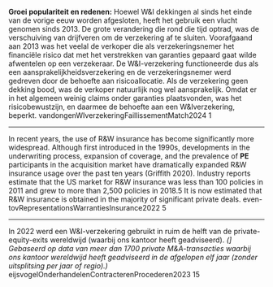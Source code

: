 **Groei populariteit en redenen:** Hoewel W&I dekkingen al sinds het einde van de vorige eeuw worden afgesloten, heeft het gebruik een vlucht genomen sinds 2013. De grote verandering die rond die tijd optrad, was de verschuiving van drijfveren om de verzekering af te sluiten. Voorafgaand aan 2013 was het veelal de verkoper die als verzekeringsnemer het financiële risico dat met het verstrekken van garanties gepaard gaat wilde afwentelen op een verzekeraar. De W&I-verzekering functioneerde dus als een aansprakelijkheidsverzekering en de verzekeringsnemer werd gedreven door de behoefte aan risicoallocatie. Als de verzekering geen dekking bood, was de verkoper natuurlijk nog wel aansprakelijk. Omdat er in het algemeen weinig claims onder garanties plaatsvonden, was het risicobewustzijn, en daarmee de behoefte aan een W&Iverzekering, beperkt. vandongenWIverzekeringFaillissementMatch2024 1

--- 

In recent years, the use of R&W insurance has become significantly more widespread. Although first introduced in the 1990s, developments in the underwriting process, expansion of coverage, and the prevalence of **PE** participants in the acquisition market have dramatically expanded R&W insurance usage over the past ten years (Griffith 2020). Industry reports estimate that the US market for R&W insurance was less than 100 policies in 2011 and grew to more than 2,500 policies in 2018.5 It is now estimated that R&W insurance is obtained in the majority of significant private deals. even-tovRepresentationsWarrantiesInsurance2022 5

---


In 2022 werd een W&I-verzekering gebruikt in ruim de helft van de private-equity-exits wereldwijd (waarbij ons kantoor heeft geadviseerd). *(] Gebaseerd op data van meer dan 1700 private M&A-transacties waarbij ons kantoor wereldwijd heeft geadviseerd in de afgelopen elf jaar (zonder uitsplitsing per jaar of regio).)* eijsvogelOnderhandelenContracterenProcederen2023 15